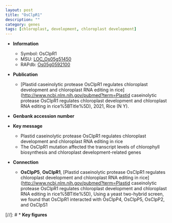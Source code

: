 ```yaml
---
layout: post
title: "OsClpR1"
description: ""
category: genes
tags: [chloroplast, development, chloroplast development]
---
```


* **Information**  
    + Symbol: OsClpR1  
    + MSU: [LOC_Os05g51450](http://rice.uga.edu/cgi-bin/ORF_infopage.cgi?orf=LOC_Os05g51450)  
    + RAPdb: [Os05g0592100](http://rapdb.dna.affrc.go.jp/viewer/gbrowse_details/irgsp1?name=Os05g0592100)  

* **Publication**  
    + [Plastid caseinolytic protease OsClpR1 regulates chloroplast development and chloroplast RNA editing in rice](http://www.ncbi.nlm.nih.gov/pubmed?term=Plastid caseinolytic protease OsClpR1 regulates chloroplast development and chloroplast RNA editing in rice%5BTitle%5D), 2021, Rice (N Y).

* **Genbank accession number**  

* **Key message**  
    + Plastid caseinolytic protease OsClpR1 regulates chloroplast development and chloroplast RNA editing in rice
    + The OsClpR1 mutation affected the transcript levels of chlorophyll biosynthesis and chloroplast development-related genes

* **Connection**  
    + __OsClpP5__, __OsClpR1__, [Plastid caseinolytic protease OsClpR1 regulates chloroplast development and chloroplast RNA editing in rice](http://www.ncbi.nlm.nih.gov/pubmed?term=Plastid caseinolytic protease OsClpR1 regulates chloroplast development and chloroplast RNA editing in rice%5BTitle%5D),  Using a yeast two-hybrid screen, we found that OsClpR1 interacted with OsClpP4, OsClpP5, OsClpP2, and OsClpS1

[//]: # * **Key figures**  


